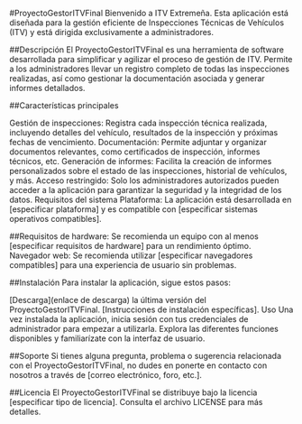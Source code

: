 #ProyectoGestorITVFinal
Bienvenido a  ITV Extremeña. Esta aplicación está diseñada para la gestión eficiente de Inspecciones Técnicas de Vehículos (ITV) y está dirigida exclusivamente a administradores.

##Descripción
El ProyectoGestorITVFinal es una herramienta de software desarrollada para simplificar y agilizar el proceso de gestión de ITV. Permite a los administradores llevar un registro completo de todas las inspecciones realizadas, así como gestionar la documentación asociada y generar informes detallados.

##Características principales

Gestión de inspecciones: Registra cada inspección técnica realizada, incluyendo detalles del vehículo, resultados de la inspección y próximas fechas de vencimiento.
Documentación: Permite adjuntar y organizar documentos relevantes, como certificados de inspección, informes técnicos, etc.
Generación de informes: Facilita la creación de informes personalizados sobre el estado de las inspecciones, historial de vehículos, y más.
Acceso restringido: Solo los administradores autorizados pueden acceder a la aplicación para garantizar la seguridad y la integridad de los datos.
Requisitos del sistema
Plataforma: La aplicación está desarrollada en [especificar plataforma] y es compatible con [especificar sistemas operativos compatibles].

##Requisitos de hardware: Se recomienda un equipo con al menos [especificar requisitos de hardware] para un rendimiento óptimo.
Navegador web: Se recomienda utilizar [especificar navegadores compatibles] para una experiencia de usuario sin problemas.

##Instalación
Para instalar la aplicación, sigue estos pasos:

[Descarga](enlace de descarga) la última versión del ProyectoGestorITVFinal.
[Instrucciones de instalación específicas].
Uso
Una vez instalada la aplicación, inicia sesión con tus credenciales de administrador para empezar a utilizarla. Explora las diferentes funciones disponibles y familiarízate con la interfaz de usuario.

##Soporte
Si tienes alguna pregunta, problema o sugerencia relacionada con el ProyectoGestorITVFinal, no dudes en ponerte en contacto con nosotros a través de [correo electrónico, foro, etc.].

##Licencia
El ProyectoGestorITVFinal se distribuye bajo la licencia [especificar tipo de licencia]. Consulta el archivo LICENSE para más detalles.
